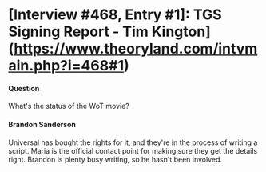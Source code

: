 # [Interview #468, Entry #1]: TGS Signing Report - Tim Kington](https://www.theoryland.com/intvmain.php?i=468#1)

#### Question

What's the status of the WoT movie?

#### Brandon Sanderson

Universal has bought the rights for it, and they're in the process of writing a script. Maria is the official contact point for making sure they get the details right. Brandon is plenty busy writing, so he hasn't been involved.

